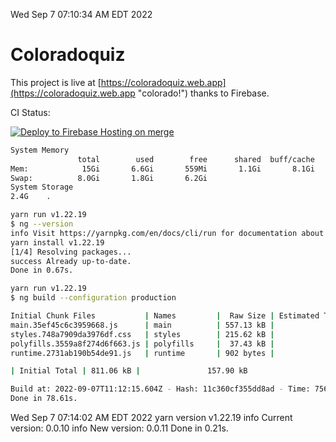 Wed Sep  7 07:10:34 AM EDT 2022

# Coloradoquiz


This project is live at [https://coloradoquiz.web.app](https://coloradoquiz.web.app "colorado!") thanks to Firebase.

CI Status: 

[![Deploy to Firebase Hosting on merge](https://github.com/teamkushal/coloradoquiz/actions/workflows/firebase-hosting-merge.yml/badge.svg)](https://github.com/teamkushal/coloradoquiz/actions/workflows/firebase-hosting-merge.yml)

```bash
System Memory
               total        used        free      shared  buff/cache   available
Mem:            15Gi       6.6Gi       559Mi       1.1Gi       8.1Gi       7.3Gi
Swap:          8.0Gi       1.8Gi       6.2Gi
System Storage
2.4G	.
```
```bash
yarn run v1.22.19
$ ng --version
info Visit https://yarnpkg.com/en/docs/cli/run for documentation about this command.
yarn install v1.22.19
[1/4] Resolving packages...
success Already up-to-date.
Done in 0.67s.
```
```bash
yarn run v1.22.19
$ ng build --configuration production

Initial Chunk Files           | Names         |  Raw Size | Estimated Transfer Size
main.35ef45c6c3959668.js      | main          | 557.13 kB |               132.67 kB
styles.748a7909da3976df.css   | styles        | 215.62 kB |                12.77 kB
polyfills.3559a8f274d6f663.js | polyfills     |  37.43 kB |                11.96 kB
runtime.2731ab190b54de91.js   | runtime       | 902 bytes |               517 bytes

| Initial Total | 811.06 kB |               157.90 kB

Build at: 2022-09-07T11:12:15.604Z - Hash: 11c360cf355dd8ad - Time: 75698ms
Done in 78.61s.
```
Wed Sep  7 07:14:02 AM EDT 2022
yarn version v1.22.19
info Current version: 0.0.10
info New version: 0.0.11
Done in 0.21s.

